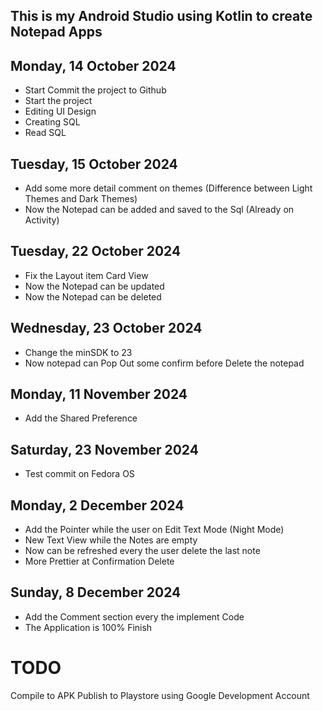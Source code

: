 ## This is my Android Studio using Kotlin to create Notepad Apps

## Monday, 14 October 2024
- Start Commit the project to Github
- Start the project
- Editing UI Design
- Creating SQL
- Read SQL

## Tuesday, 15 October 2024
- Add some more detail comment on themes (Difference between Light Themes and Dark Themes)
- Now the Notepad can be added and saved to the Sql (Already on Activity)

## Tuesday, 22 October 2024
- Fix the Layout item Card View
- Now the Notepad can be updated
- Now the Notepad can be deleted

## Wednesday, 23 October 2024
- Change the minSDK to 23
- Now notepad can Pop Out some confirm before Delete the notepad

## Monday, 11 November 2024
- Add the Shared Preference

## Saturday, 23 November 2024
- Test commit on Fedora OS

## Monday, 2 December 2024
- Add the Pointer while the user on Edit Text Mode (Night Mode)
- New Text View while the Notes are empty
- Now can be refreshed every the user delete the last note
- More Prettier at Confirmation Delete

## Sunday, 8 December 2024
- Add the Comment section every the implement Code
- The Application is 100% Finish

# TODO
Compile to APK
Publish to Playstore using Google Development Account

